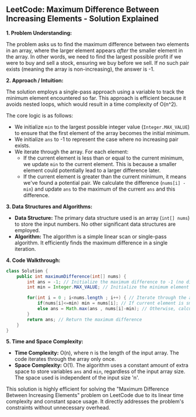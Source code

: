 ## LeetCode: Maximum Difference Between Increasing Elements - Solution Explained

**1. Problem Understanding:**

The problem asks us to find the maximum difference between two elements in an array, where the larger element appears *after* the smaller element in the array.  In other words, we need to find the largest possible profit if we were to buy and sell a stock, ensuring we buy before we sell.  If no such pair exists (meaning the array is non-increasing), the answer is -1.


**2. Approach / Intuition:**

The solution employs a single-pass approach using a variable to track the minimum element encountered so far. This approach is efficient because it avoids nested loops, which would result in a time complexity of O(n^2).

The core logic is as follows:

* We initialize `min` to the largest possible integer value (`Integer.MAX_VALUE`) to ensure that the first element of the array becomes the initial minimum.
* We initialize `ans` to -1 to represent the case where no increasing pair exists.
* We iterate through the array.  For each element:
    * If the current element is less than or equal to the current minimum, we update `min` to the current element. This is because a smaller element could potentially lead to a larger difference later.
    * If the current element is greater than the current minimum, it means we've found a potential pair. We calculate the difference (`nums[i] - min`) and update `ans` to the maximum of the current `ans` and this difference.


**3. Data Structures and Algorithms:**

* **Data Structure:** The primary data structure used is an array (`int[] nums`) to store the input numbers.  No other significant data structures are employed.
* **Algorithm:** The algorithm is a simple linear scan or single-pass algorithm.  It efficiently finds the maximum difference in a single iteration.


**4. Code Walkthrough:**

```java
class Solution {
    public int maximumDifference(int[] nums) {
        int ans = -1; // Initialize the maximum difference to -1 (no difference found yet)
        int min = Integer.MAX_VALUE; // Initialize the minimum element to the maximum possible integer value

        for(int i = 0 ; i<nums.length ; i++) { // Iterate through the array
            if(nums[i]<=min) min = nums[i]; // If current element is smaller than or equal to the current minimum, update the minimum
            else ans = Math.max(ans , nums[i]-min); // Otherwise, calculate the difference and update the maximum difference if necessary
        }
        return ans; // Return the maximum difference
    }
}
```

**5. Time and Space Complexity:**

* **Time Complexity:** O(n), where n is the length of the input array.  The code iterates through the array only once.
* **Space Complexity:** O(1). The algorithm uses a constant amount of extra space to store variables `ans` and `min`, regardless of the input array size.  The space used is independent of the input size 'n'.


This solution is highly efficient for solving the "Maximum Difference Between Increasing Elements" problem on LeetCode due to its linear time complexity and constant space usage.  It directly addresses the problem's constraints without unnecessary overhead.
